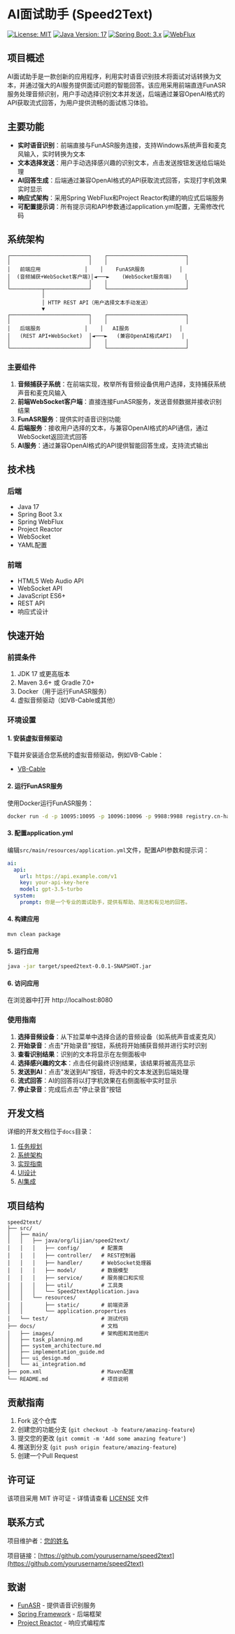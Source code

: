 # AI面试助手 (Speed2Text)

[![License: MIT](https://img.shields.io/badge/License-MIT-yellow.svg)](https://opensource.org/licenses/MIT)
[![Java Version: 17](https://img.shields.io/badge/Java-17-orange)](https://openjdk.java.net/projects/jdk/17/)
[![Spring Boot: 3.x](https://img.shields.io/badge/Spring%20Boot-3.x-green)](https://spring.io/projects/spring-boot)
[![WebFlux](https://img.shields.io/badge/WebFlux-Reactive-blue)](https://docs.spring.io/spring-framework/reference/web/webflux.html)

## 项目概述

AI面试助手是一款创新的应用程序，利用实时语音识别技术将面试对话转换为文本，并通过强大的AI服务提供面试问题的智能回答。该应用采用前端直连FunASR服务处理音频识别，用户手动选择识别文本并发送，后端通过兼容OpenAI格式的API获取流式回答，为用户提供流畅的面试练习体验。

## 主要功能

- **实时语音识别**：前端直接与FunASR服务连接，支持Windows系统声音和麦克风输入，实时转换为文本
- **文本选择发送**：用户手动选择感兴趣的识别文本，点击发送按钮发送给后端处理
- **AI回答生成**：后端通过兼容OpenAI格式的API获取流式回答，实现打字机效果实时显示
- **响应式架构**：采用Spring WebFlux和Project Reactor构建的响应式后端服务
- **可配置提示词**：所有提示词和API参数通过application.yml配置，无需修改代码

## 系统架构

```
┌─────────────────────────┐    ┌─────────────────────────┐
│                         │    │                         │
│   前端应用              │    │    FunASR服务           │
│  (音频捕获+WebSocket客户端)│◄───►    (WebSocket服务端)    │
│                         │    │                         │
└──────────┬──────────────┘    └─────────────────────────┘
           │
           │ HTTP REST API（用户选择文本手动发送）
           ▼
┌─────────────────────────┐    ┌─────────────────────────┐
│                         │    │                         │
│   后端服务              │    │   AI服务                │
│   (REST API+WebSocket)  │◄───►   (兼容OpenAI格式API)   │
│                         │    │                         │
└─────────────────────────┘    └─────────────────────────┘
```

### 主要组件

1. **音频捕获子系统**：在前端实现，枚举所有音频设备供用户选择，支持捕获系统声音和麦克风输入
2. **前端WebSocket客户端**：直接连接FunASR服务，发送音频数据并接收识别结果
3. **FunASR服务**：提供实时语音识别功能
4. **后端服务**：接收用户选择的文本，与兼容OpenAI格式的API通信，通过WebSocket返回流式回答
5. **AI服务**：通过兼容OpenAI格式的API提供智能回答生成，支持流式输出

## 技术栈

### 后端

- Java 17
- Spring Boot 3.x
- Spring WebFlux
- Project Reactor
- WebSocket
- YAML配置

### 前端

- HTML5 Web Audio API
- WebSocket API
- JavaScript ES6+
- REST API
- 响应式设计

## 快速开始

### 前提条件

1. JDK 17 或更高版本
2. Maven 3.6+ 或 Gradle 7.0+
3. Docker（用于运行FunASR服务）
4. 虚拟音频驱动（如VB-Cable或其他）

### 环境设置

#### 1. 安装虚拟音频驱动

下载并安装适合您系统的虚拟音频驱动，例如VB-Cable：
- [VB-Cable](https://vb-audio.com/Cable/)

#### 2. 运行FunASR服务

使用Docker运行FunASR服务：

```bash
docker run -d -p 10095:10095 -p 10096:10096 -p 9988:9988 registry.cn-hangzhou.aliyuncs.com/funasr_repo/funasr:runtime-sdk-online-en-cpu-0.2.2
```

#### 3. 配置application.yml

编辑`src/main/resources/application.yml`文件，配置API参数和提示词：

```yaml
ai:
  api:
    url: https://api.example.com/v1
    key: your-api-key-here
    model: gpt-3.5-turbo
  system:
    prompt: 你是一个专业的面试助手，提供有帮助、简洁和有见地的回答。
```

#### 4. 构建应用

```bash
mvn clean package
```

#### 5. 运行应用

```bash
java -jar target/speed2text-0.0.1-SNAPSHOT.jar
```

#### 6. 访问应用

在浏览器中打开 http://localhost:8080

### 使用指南

1. **选择音频设备**：从下拉菜单中选择合适的音频设备（如系统声音或麦克风）
2. **开始录音**：点击"开始录音"按钮，系统将开始捕获音频并进行实时识别
3. **查看识别结果**：识别的文本将显示在左侧面板中
4. **选择感兴趣的文本**：点击任何最终识别结果，该结果将被高亮显示
5. **发送到AI**：点击"发送到AI"按钮，将选中的文本发送到后端处理
6. **流式回答**：AI的回答将以打字机效果在右侧面板中实时显示
7. **停止录音**：完成后点击"停止录音"按钮

## 开发文档

详细的开发文档位于`docs`目录：

1. [任务规划](docs/task_planning.md)
2. [系统架构](docs/system_architecture.md)
3. [实现指南](docs/implementation_guide.md)
4. [UI设计](docs/ui_design.md)
5. [AI集成](docs/ai_integration.md)

## 项目结构

```
speed2text/
├── src/
│   ├── main/
│   │   ├── java/org/lijian/speed2text/
│   │   │   ├── config/       # 配置类
│   │   │   ├── controller/   # REST控制器
│   │   │   ├── handler/      # WebSocket处理器
│   │   │   ├── model/        # 数据模型
│   │   │   ├── service/      # 服务接口和实现
│   │   │   ├── util/         # 工具类
│   │   │   └── Speed2textApplication.java
│   │   └── resources/
│   │       ├── static/       # 前端资源
│   │       └── application.properties
│   └── test/                 # 测试代码
├── docs/                     # 文档
│   ├── images/               # 架构图和其他图片
│   ├── task_planning.md
│   ├── system_architecture.md
│   ├── implementation_guide.md
│   ├── ui_design.md
│   └── ai_integration.md
├── pom.xml                   # Maven配置
└── README.md                 # 项目说明
```

## 贡献指南

1. Fork 这个仓库
2. 创建您的功能分支 (`git checkout -b feature/amazing-feature`)
3. 提交您的更改 (`git commit -m 'Add some amazing feature'`)
4. 推送到分支 (`git push origin feature/amazing-feature`)
5. 创建一个Pull Request

## 许可证

该项目采用 MIT 许可证 - 详情请查看 [LICENSE](LICENSE) 文件

## 联系方式

项目维护者：[您的姓名](mailto:your.email@example.com)

项目链接：[https://github.com/yourusername/speed2text](https://github.com/yourusername/speed2text)

## 致谢

- [FunASR](https://github.com/alibaba-damo-academy/FunASR) - 提供语音识别服务
- [Spring Framework](https://spring.io/) - 后端框架
- [Project Reactor](https://projectreactor.io/) - 响应式编程库 